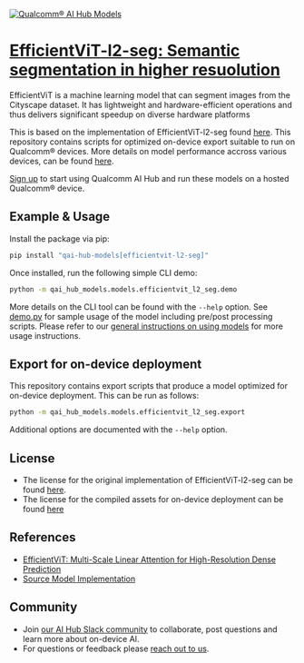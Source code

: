 [![Qualcomm® AI Hub Models](https://qaihub-public-assets.s3.us-west-2.amazonaws.com/qai-hub-models/quic-logo.jpg)](../../README.md)


# [EfficientViT-l2-seg: Semantic segmentation in higher resuolution](https://aihub.qualcomm.com/models/efficientvit_l2_seg)

EfficientViT is a machine learning model that can segment images from the Cityscape dataset. It has lightweight and hardware-efficient operations and thus delivers significant speedup on diverse hardware platforms

This is based on the implementation of EfficientViT-l2-seg found [here](https://github.com/CVHub520/efficientvit). This repository contains scripts for optimized on-device
export suitable to run on Qualcomm® devices. More details on model performance
accross various devices, can be found [here](https://aihub.qualcomm.com/models/efficientvit_l2_seg).

[Sign up](https://myaccount.qualcomm.com/signup) to start using Qualcomm AI Hub and run these models on a hosted Qualcomm® device.




## Example & Usage

Install the package via pip:
```bash
pip install "qai-hub-models[efficientvit-l2-seg]"
```


Once installed, run the following simple CLI demo:

```bash
python -m qai_hub_models.models.efficientvit_l2_seg.demo
```
More details on the CLI tool can be found with the `--help` option. See
[demo.py](demo.py) for sample usage of the model including pre/post processing
scripts. Please refer to our [general instructions on using
models](../../../#getting-started) for more usage instructions.

## Export for on-device deployment

This repository contains export scripts that produce a model optimized for
on-device deployment. This can be run as follows:

```bash
python -m qai_hub_models.models.efficientvit_l2_seg.export
```
Additional options are documented with the `--help` option.


## License
* The license for the original implementation of EfficientViT-l2-seg can be found
  [here](https://github.com/CVHub520/efficientvit/blob/main/LICENSE).
* The license for the compiled assets for on-device deployment can be found [here](https://qaihub-public-assets.s3.us-west-2.amazonaws.com/qai-hub-models/Qualcomm+AI+Hub+Proprietary+License.pdf)


## References
* [EfficientViT: Multi-Scale Linear Attention for High-Resolution Dense Prediction](https://arxiv.org/abs/2205.14756)
* [Source Model Implementation](https://github.com/CVHub520/efficientvit)



## Community
* Join [our AI Hub Slack community](https://aihub.qualcomm.com/community/slack) to collaborate, post questions and learn more about on-device AI.
* For questions or feedback please [reach out to us](mailto:ai-hub-support@qti.qualcomm.com).
